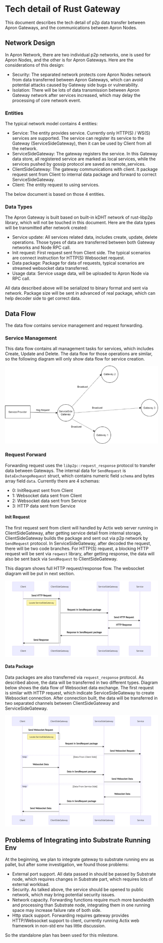 # Tech detail of Rust Gateway

This document describes the tech detail of p2p data transfer between Apron Gateways,
and the communications between Apron Nodes.

## Network Design

In Apron Network, there are two individual p2p networks, one is used for Apron Nodes, and the other is for Apron Gateways. 
Here are the considerations of this design:

* Security: The separated network protects core Apron Nodes network from data transferred between Apron Gateways, which can avoid potential attacks caused by Gateway side bugs or vulnerability.
* Isolation: There will be lots of data transmission between Apron Gateway network after services increased, which may delay the processing of core network event.

### Entities

The typical network model contains 4 entities:

* Service: The entity provides service. Currently only HTTP(S) / WS(S) services are supported. The service can register its service to the Gateway (ServiceSideGateway), then it can be used by Client from all the network.
* ServiceSideGateway: The gateway registers the service. In this Gateway data store, all registered service are marked as local services, while the services pushed by gossip protocol are saved as remote_services.
* ClientSideGateway: The gateway communications with client. It package request sent from Client to internal data package and forward to correct ServiceSideGateway.
* Client: The entity request to using services.

The below document is based on those 4 entities.

### Data Types

The Apron Gateway is built based on built-in kDHT network of rust-libp2p library, which will not be touched in this document.
Here are the data types will be transmitted after network created:

* Service update: All services related data, includes create, update, delete operations. Those types of data are transferred between both Gateway networks and Node RPC call.
* Init request: First request sent from Client side. The typical scenarios are connect instruction for HTTP(S) Websocket request.
* Data package: Package for data of requests, typical scenarios are streamed websocket data transferred.
* Usage data: Service usage data, will be uploaded to Apron Node via RPC call.

All data described above will be serialized to binary format and sent via network.
Package size will be sent in advanced of real package, which can help decoder side to get correct data.


## Data Flow 

The data flow contains service management and request forwarding.

### Service Management

This data flow contains all management tasks for services, which includes Create, Update and Delete.
The data flow for those operations are similar, so the following diagram will only show data flow for service creation.

![](../graphics/RustGatewayRegService.drawio.png)

### Request Forward

Forwarding request uses the `libp2p::request_response` protocol to transfer data between Gateways.
The internal data for `SendRequest` is `DataExchangeRequest` struct,
which contains numeric field `schema` and bytes array field `data`. Currently there are 4 schemas:

* 0: InitRequest sent from Client
* 1: Websocket data sent from Client
* 2: Websocket data sent from Service
* 3: HTTP data sent from Service

#### Init Request

The first request sent from client will handled by Actix web server running in ClientSideGateway,
after getting service detail from internal storage,
ClientSideGateway builds the package and sent out via p2p network by `SendRequest` protocol.
In ServiceSideGateway, after decoded the request, there will be two code branches.
For HTTP(S) request, a blocking HTTP request will be sent via `reqwest` library,
after getting response, the data will also be sent back via `SendRequest` to ClientSideGateway.

This diagram shows full HTTP request/response flow. The websocket diagram will be put in next section.

![](../graphics/RustGatewayHttpFlow.png)


#### Data Package

Data packages are also transferred via `request_response` protocol.
As described above, the data will be transferred in two different types.
Diagram below shows the data flow of Websocket data exchange. The first request is similar with HTTP request,
which indicate ServiceSideGateway to create Websocket connection.
After connection built, the data will be transferred in two separated channels between ClientSideGateway and ServiceSideGateway.

![](../graphics/RustGatewayWsFlow.png)


## Problems of Integrating into Substrate Running Env

At the beginning, we plan to integrate gateway to substrate running env as pallet,
but after some investigation, we found those problems:

* External port support. All data passed in should be passed by Substrate node, which requires changes in Substrate part, which requires lots of external workload.
* Security. As talked above, the service should be opened to public network, which may bring potential security issues.
* Network capacity. Forwarding functions require much more bandwidth and processing than Substrate node, integrating them in one running space may increase failure rate of both side.
* Http stack support. Forwarding requires gateway provides HTTP/Websocket support to client, currently running Actix web framework in non-std env has little discussion.

So the standalone plan has been used for this milestone.
